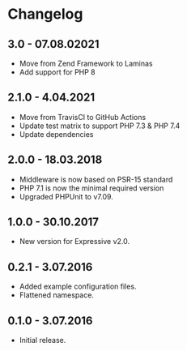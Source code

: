 Changelog
=========

## 3.0 - 07.08.02021
* Move from Zend Framework to Laminas
* Add support for PHP 8

## 2.1.0 - 4.04.2021

* Move from TravisCI to GitHub Actions
* Update test matrix to support PHP 7.3 & PHP 7.4
* Update dependencies

## 2.0.0 - 18.03.2018

* Middleware is now based on PSR-15 standard
* PHP 7.1 is now the minimal required version
* Upgraded PHPUnit to v7.09.

## 1.0.0 - 30.10.2017

* New version for Expressive v2.0.

## 0.2.1 - 3.07.2016

* Added example configuration files.
* Flattened namespace.

## 0.1.0 - 3.07.2016

* Initial release.
